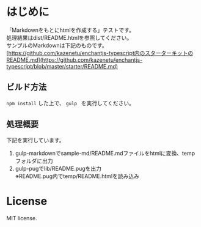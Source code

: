 # はじめに
「Markdownをもとにhtmlを作成する」テストです。  
処理結果はdist/README.htmlを参照してください。  
サンプルのMarkdownは下記のものです。  
[https://github.com/kazenetu/enchantjs-typescript内のスターターキットのREADME.md](https://github.com/kazenetu/enchantjs-typescript/blob/master/starter/README.md)

## ビルド方法
```npm install``` した上で、 ```gulp ``` を実行してください。  

## 処理概要
下記を実行しています。
1. gulp-markdownでsample-md/README.mdファイルをhtmlに変換、tempフォルダに出力
1. gulp-pugでlib/README.pugを出力  
※README.pug内でtemp/README.htmlを読み込み

# License
MIT license.
